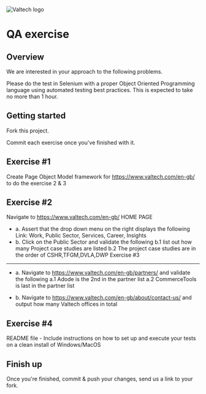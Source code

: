 ![Valtech logo](http://i.imgur.com/32Oipl4.png "Valtech logo")

QA exercise
==============================

Overview
--------

We are interested in your approach to the following problems.

Please do the test in Selenium with a proper Object Oriented Programming
language using automated testing best practices. This is expected to
take no more than 1 hour. 

Getting started
---------------
Fork this project.

Commit each exercise once you've finished with it.

Exercise #1
-----------
Create Page Object Model framework for https://www.valtech.com/en-gb/ to do the exercise 2 & 3 
  
Exercise #2
-----------
Navigate to https://www.valtech.com/en-gb/ HOME PAGE
- a. Assert that the drop down menu on the right displays the following Link: Work, Public Sector, Services, Career, Insights
- b. Click on the Public Sector and validate the following
      b.1 list out how many Project case studies are listed
      b.2 The project case studies are in the order of CSHR,TFGM,DVLA,DWP
Exercise #3
-----------
- a. Navigate to https://www.valtech.com/en-gb/partners/  and validate the following
   a.1 Adode is the 2nd in the partner list 
   a.2 CommerceTools is last in the partner list 

- b. Navigate to https://www.valtech.com/en-gb/about/contact-us/ and output how many Valtech offices in total

Exercise #4
-----------
README file - Include instructions on how to set up and execute your tests on a clean install of Windows/MacOS

Finish up
---------
Once you're finished, commit & push your changes, send us a link to your fork.
